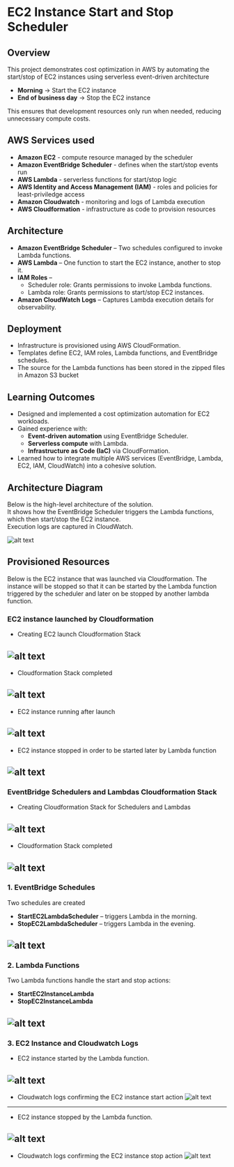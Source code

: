 # EC2 Instance Start and Stop Scheduler

## Overview
This project demonstrates cost optimization in AWS by automating the start/stop of EC2 instances using serverless event-driven architecture
- **Morning** → Start the EC2 instance  
- **End of business day** → Stop the EC2 instance

This ensures that development resources only run when needed, reducing unnecessary compute costs.


## AWS Services used
- **Amazon EC2** - compute resource managed by the scheduler
- **Amazon EventBridge Scheduler** - defines when the start/stop events run
- **AWS Lambda** - serverless functions for start/stop logic
- **AWS Identity and Access Management (IAM)** - roles and policies for least-priviledge access
- **Amazon Cloudwatch** - monitoring and logs of Lambda execution
- **AWS Cloudformation** - infrastructure as code to provision resources 


## Architecture
- **Amazon EventBridge Scheduler** – Two schedules configured to invoke Lambda functions.
- **AWS Lambda** – One function to start the EC2 instance, another to stop it.
- **IAM Roles** –
    - Scheduler role: Grants permissions to invoke Lambda functions.
    - Lambda role: Grants permissions to start/stop EC2 instances.
- **Amazon CloudWatch Logs** – Captures Lambda execution details for observability.

## Deployment
- Infrastructure is provisioned using AWS CloudFormation.
- Templates define EC2, IAM roles, Lambda functions, and EventBridge schedules.
- The source for the Lambda functions has been stored in the zipped files in Amazon S3 bucket

## Learning Outcomes
- Designed and implemented a cost optimization automation for EC2 workloads.
- Gained experience with:
    - **Event-driven automation** using EventBridge Scheduler.
    - **Serverless compute** with Lambda.
    - **Infrastructure as Code (IaC)** via CloudFormation.
- Learned how to integrate multiple AWS services (EventBridge, Lambda, EC2, IAM, CloudWatch) into a cohesive solution.

## Architecture Diagram
Below is the high-level architecture of the solution.  
It shows how the EventBridge Scheduler triggers the Lambda functions, which then start/stop the EC2 instance.  
Execution logs are captured in CloudWatch. 

![alt text](<images/architecture.png>)

## Provisioned Resources
Below is the EC2 instance that was launched via Cloudformation. The instance will be stopped so that it can be started by the Lambda function triggered by the scheduler and later on be stopped by another lambda function. 

### EC2 instance launched by Cloudformation
- Creating EC2 launch Cloudformation Stack

![alt text](<images/ec2-instance-cf-launch.png>)
---------------------------------------------------------------------------------------------------------------------------------------------------------------

- Cloudformation Stack completed

![alt text](<images/ec2-instance-cf-launch-complete.png>)
---------------------------------------------------------------------------------------------------------------------------------------------------------------

- EC2 instance running after launch

![alt text](<images/ec2-instance-running.png>)
---------------------------------------------------------------------------------------------------------------------------------------------------------------

- EC2 instance stopped in order to be started later by Lambda function

![alt text](<images/ec2-instance-stopped-manually.png>)
---------------------------------------------------------------------------------------------------------------------------------------------------------------

### EventBridge Schedulers and Lambdas Cloudformation Stack
- Creating Cloudformation Stack for Schedulers and Lambdas

![alt text](<images/lambda-scheduler-create.png>)
---------------------------------------------------------------------------------------------------------------------------------------------------------------

- Cloudformation Stack completed

![alt text](<images/lambda-scheduler-create-complete.png>)
---------------------------------------------------------------------------------------------------------------------------------------------------------------

### 1. EventBridge Schedules
Two schedules are created
- **StartEC2LambdaScheduler** – triggers Lambda in the morning.  
- **StopEC2LambdaScheduler** – triggers Lambda in the evening. 

![alt text](<images/eventbridge-schedulers.png>)
---------------------------------------------------------------------------------------------------------------------------------------------------------------

### 2. Lambda Functions
Two Lambda functions handle the start and stop actions:  
- **StartEC2InstanceLambda**  
- **StopEC2InstanceLambda** 

![alt text](<images/lambda-functions.png>) 
---------------------------------------------------------------------------------------------------------------------------------------------------------------

### 3. EC2 Instance and Cloudwatch Logs
- EC2 instance started by the Lambda function.

![alt text](<images/ec2-instance-started-by-lambda.png>) 
---------------------------------------------------------------------------------------------------------------------------------------------------------------

- Cloudwatch logs confirming the EC2 instance start action
![alt text](<images/ec2-instance-start-logs.png>) 
---------------------------------------------------------------------------------------------------------------------------------------------------------------

- EC2 instance stopped by the Lambda function.

![alt text](<images/ec2-instance-stopped-by-lambda.png>) 
---------------------------------------------------------------------------------------------------------------------------------------------------------------

- Cloudwatch logs confirming the EC2 instance stop action
![alt text](<images/ec2-instance-stop-logs.png>) 

